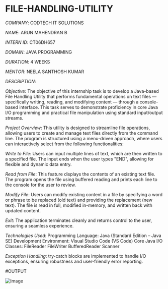 # FILE-HANDLING-UTILITY

*COMPANY*: CODTECH IT SOLUTIONS

*NAME*: ARUN MAHENDRAN B

*INTERN ID*: CT06DH657

*DOMAIN*: JAVA PROGRAMMING

*DURATION*: 4 WEEKS

*MENTOR*: NEELA SANTHOSH KUMAR

*DESCRIPTION*:

*Objective*:
The objective of this internship task is to develop a Java-based File Handling Utility that performs fundamental operations on text files — specifically writing, reading, and modifying content — through a console-based interface. This task serves to demonstrate proficiency in core Java I/O programming and practical file manipulation using standard input/output streams.

*Project Overview*:
This utility is designed to streamline file operations, allowing users to create and manage text files directly from the command line. The program is structured using a menu-driven approach, where users can interactively select from the following functionalities:

*Write to File*:
Users can input multiple lines of text, which are then written to a specified file. The input ends when the user types "END", allowing for flexible and dynamic data entry.

*Read from File*:
This feature displays the contents of an existing text file. The program opens the file using buffered reading and prints each line to the console for the user to review.

*Modify File*:
Users can modify existing content in a file by specifying a word or phrase to be replaced (old text) and providing the replacement (new text). The file is read in full, modified in-memory, and written back with updated content.

*Exit*:
The application terminates cleanly and returns control to the user, ensuring a seamless experience.

*Technologies Used*:
Programming Language: Java (Standard Edition – Java SE)
Development Environment: Visual Studio Code (VS Code)
Core Java I/O Classes:
FileReader
FileWriter
BufferedReader
Scanner

*Exception Handling*:
try-catch blocks are implemented to handle I/O exceptions, ensuring robustness and user-friendly error reporting.


#OUTPUT

![Image](https://github.com/user-attachments/assets/5eb10c71-4251-494a-ad53-4a2f7306d3e8)



